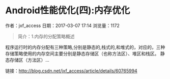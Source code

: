 # Android性能优化(四):内存优化
作者：jxf_access
日期：2017-03-07 17:14
浏览量：1172
> 简介：1.内存的分配策略概述

程序运行时的内存分配有三种策略,分别是静态的,栈式的,和堆式的，对应的，三种存储策略使用的内存空间主要分别是静态存储区（也称方法区）、堆区和栈区。
静态存储区（方法区）...

 链接：http://blog.csdn.net/jxf_access/article/details/60765994
